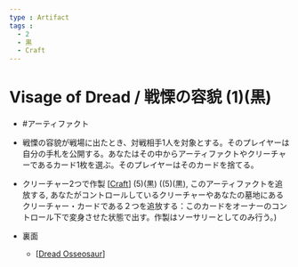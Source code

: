 ```yaml
---
type : Artifact
tags : 
  - 2
  - 黒
  - Craft
---
```

# Visage of Dread / 戦慄の容貌 (1)(黒) 

* #アーティファクト

* 戦慄の容貌が戦場に出たとき、対戦相手1人を対象とする。そのプレイヤーは自分の手札を公開する。あなたはその中からアーティファクトやクリーチャーであるカード1枚を選ぶ。そのプレイヤーはそのカードを捨てる。
* クリーチャー2つで作製 [[Craft]] (5)(黒) ((5)(黒), このアーティファクトを追放する, あなたがコントロールしているクリーチャーやあなたの墓地にあるクリーチャー・カードである２つを追放する：このカードをオーナーのコントロール下で変身させた状態で出す。作製はソーサリーとしてのみ行う。)

* 裏面
  * [[Dread Osseosaur]]


[//begin]: # "Autogenerated link references for markdown compatibility"
[Craft]: ../../KeywordAbilities/Craft.md "Craft(N) / 作製(N)"
[Dread Osseosaur]: <../Creatures/Dread Osseosaur.md> "Dread Osseosaur / 戦慄のオセオザウルス 5/4"
[//end]: # "Autogenerated link references"
